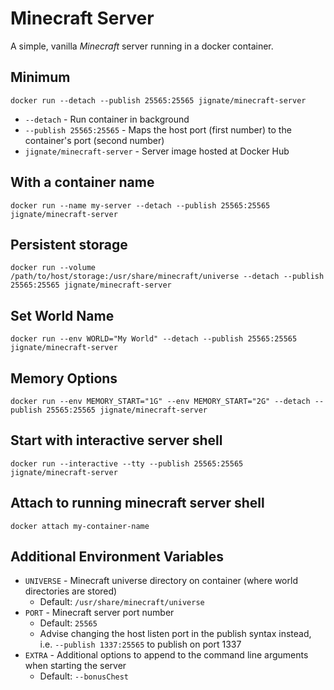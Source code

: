 # Minecraft Server
A simple, vanilla *Minecraft* server running in a docker container.

## Minimum
`docker run --detach --publish 25565:25565 jignate/minecraft-server`

* `--detach` - Run container in background
* `--publish 25565:25565` - Maps the host port (first number) to the container's port (second number)
* `jignate/minecraft-server` - Server image hosted at Docker Hub

## With a container name
`docker run --name my-server --detach --publish 25565:25565 jignate/minecraft-server`

## Persistent storage
`docker run --volume /path/to/host/storage:/usr/share/minecraft/universe --detach --publish 25565:25565 jignate/minecraft-server`

## Set World Name
`docker run --env WORLD="My World" --detach --publish 25565:25565 jignate/minecraft-server`

## Memory Options
`docker run --env MEMORY_START="1G" --env MEMORY_START="2G" --detach --publish 25565:25565 jignate/minecraft-server`

## Start with interactive server shell
`docker run --interactive --tty --publish 25565:25565 jignate/minecraft-server`

## Attach to running minecraft server shell
`docker attach my-container-name`

## Additional Environment Variables
* `UNIVERSE` - Minecraft universe directory on container (where world directories are stored)
    * Default: `/usr/share/minecraft/universe`
* `PORT` - Minecraft server port number
    * Default: `25565`
    * Advise changing the host listen port in the publish syntax instead, i.e. `--publish 1337:25565` to publish on port 1337
* `EXTRA` - Additional options to append to the command line arguments when starting the server
    * Default: `--bonusChest`
